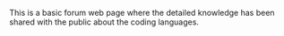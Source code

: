 This is a basic forum web page where the detailed knowledge has been shared with the public about the coding languages.
